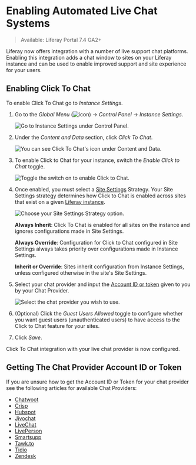 # Enabling Automated Live Chat Systems

 > Available: Liferay Portal 7.4 GA2+

Liferay now offers integration with a number of live support chat platforms. Enabling this integration adds a chat window to sites on your Liferay instance and can be used to enable improved support and site experience for your users.

## Enabling Click To Chat

To enable Click To Chat go to *Instance Settings*.

1. Go to the *Global Menu* (![icon](../../../images/icon-applications-menu.png)) &rarr; *Control Panel* &rarr; *Instance Settings*.

    ![Go to Instance Settings under Control Panel.](./enabling-automated-live-chat-systems/images/02.png)

1. Under the *Content and Data* section, click *Click To Chat*.

    ![You can see Click To Chat's icon under Content and Data.](./enabling-automated-live-chat-systems/images/03.png)

1. To enable Click to Chat for your instance, switch the *Enable Click to Chat* toggle.

    ![Toggle the switch on to enable Click to Chat.](./enabling-automated-live-chat-systems/images/04.png)

1. Once enabled, you must select a [Site Settings](../../site-settings.html) Strategy. Your Site Settings strategy determines how Click to Chat is enabled across sites that exist on a given [Liferay instance](../../../system-administration/configuring-liferay/virtual-instances/understanding-virtual-instances.md).

    ![Choose your Site Settings Strategy option.](./enabling-automated-live-chat-systems/images/05.png)

   **Always Inherit**: Click To Chat is enabled for all sites on the instance and ignores configurations made in Site Settings.

   **Always Override**: Configuration for Click to Chat configured in Site Settings always takes priority over configurations made in Instance Settings.

   **Inherit or Override**: Sites inherit configuration from Instance Settings, unless configured otherwise in the site's Site Settings.

1. Select your chat provider and input the [Account ID or token](#getting-the-chat-provider-account-id-or-token) given to you by your Chat Provider.

    ![Select the chat provider you wish to use. ](./enabling-automated-live-chat-systems/images/06.png)

1. (Optional) Click the *Guest Users Allowed* toggle to configure whether you want guest users (unauthenticated users) to have access to the Click to Chat feature for your sites.

1. Click *Save*.

Click To Chat integration with your live chat provider is now configured.

## Getting The Chat Provider Account ID or Token

If you are unsure how to get the Account ID or Token for your chat provider see the following articles for available Chat Providers:

* [Chatwoot](./getting-a-chat-provider-account-id/chatwoot.md)
* [Crisp](./getting-a-chat-provider-account-id/crisp.md)
* [Hubspot](./getting-a-chat-provider-account-id/hubspot.md)
* [Jivochat](./getting-a-chat-provider-account-id/jivochat.md)
* [LiveChat](./getting-a-chat-provider-account-id/livechat.md)
* [LivePerson](./getting-a-chat-provider-account-id/liveperson.md)
* [Smartsupp](./getting-a-chat-provider-account-id/smartsupp.md)
* [Tawk.to](./getting-a-chat-provider-account-id/tawk-to.md)
* [Tidio](./getting-a-chat-provider-account-id/tidio.md)
* [Zendesk](./getting-a-chat-provider-account-id/zendesk.md)
